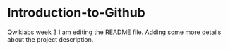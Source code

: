 # Introduction-to-Github
Qwiklabs week 3
I am editing the README file.
Adding some more details about the project description.
